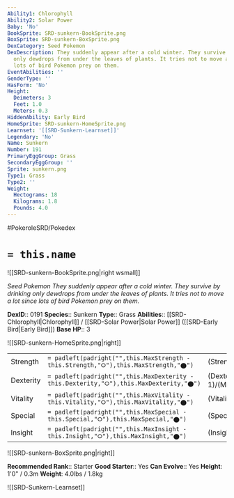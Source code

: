 ```yaml
---
Ability1: Chlorophyll
Ability2: Solar Power
Baby: 'No'
BookSprite: SRD-sunkern-BookSprite.png
BoxSprite: SRD-sunkern-BoxSprite.png
DexCategory: Seed Pokemon
DexDescription: They suddenly appear after a cold winter. They survive by drinking
  only dewdrops from under the leaves of plants. It tries not to move a lot since
  lots of bird Pokemon prey on them.
EventAbilities: ''
GenderType: ''
HasForm: 'No'
Height:
  Deimeters: 3
  Feet: 1.0
  Meters: 0.3
HiddenAbility: Early Bird
HomeSprite: SRD-sunkern-HomeSprite.png
Learnset: '[[SRD-Sunkern-Learnset]]'
Legendary: 'No'
Name: Sunkern
Number: 191
PrimaryEggGroup: Grass
SecondaryEggGroup: ''
Sprite: sunkern.png
Type1: Grass
Type2: ''
Weight:
  Hectograms: 18
  Kilograms: 1.8
  Pounds: 4.0
---
```


#PokeroleSRD/Pokedex

# `= this.name`

![[SRD-sunkern-BookSprite.png|right wsmall]]

*Seed Pokemon*
*They suddenly appear after a cold winter. They survive by drinking only dewdrops from under the leaves of plants. It tries not to move a lot since lots of bird Pokemon prey on them.*

**DexID**:: 0191
**Species**:: Sunkern
**Type**:: Grass
**Abilities**:: [[SRD-Chlorophyll|Chlorophyll]] / [[SRD-Solar Power|Solar Power]] ([[SRD-Early Bird|Early Bird]])
**Base HP**:: 3

![[SRD-sunkern-HomeSprite.png|right]]

|           |                                                                                        |                                          |
| --------- | -------------------------------------------------------------------------------------- | ---------------------------------------- |
| Strength  | `= padleft(padright("",this.MaxStrength - this.Strength,"⭘"),this.MaxStrength,"⬤")`    | (Strength::1)/(MaxStrength::3)   |
| Dexterity | `= padleft(padright("",this.MaxDexterity - this.Dexterity,"⭘"),this.MaxDexterity,"⬤")` | (Dexterity:: 1)/(MaxDexterity::3) |
| Vitality  | `= padleft(padright("",this.MaxVitality - this.Vitality,"⭘"),this.MaxVitality,"⬤")`    | (Vitality::1)/(MaxVitality::3)   |
| Special   | `= padleft(padright("",this.MaxSpecial - this.Special,"⭘"),this.MaxSpecial,"⬤")`       | (Special::1)/(MaxSpecial::3)     |
| Insight   | `= padleft(padright("",this.MaxInsight - this.Insight,"⭘"),this.MaxInsight,"⬤")`       | (Insight::1)/(MaxInsight::3)     |

![[SRD-sunkern-BoxSprite.png|right]]

**Recommended Rank**:: Starter
**Good Starter**:: Yes
**Can Evolve**:: Yes
**Height**: 1'0" / 0.3m
**Weight**: 4.0lbs / 1.8kg

![[SRD-Sunkern-Learnset]]
